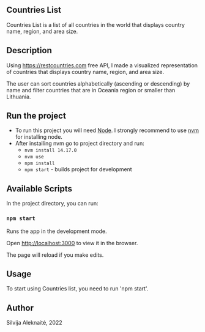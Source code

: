 ## Countries List

Countries List is a list of all countries in the world that displays country name, region, and area size.

## Description

Using https://restcountries.com free API, I made a visualized representation of countries that displays country name, region, and area size.

The user can sort countries alphabetically (ascending or descending) by name and filter countries that are in Oceania region or smaller than Lithuania.

## Run the project

- To run this project you will need [Node](https://nodejs.org/en/). I strongly recommend to use [nvm](https://github.com/nvm-sh/nvm) for installing node.
- After installing nvm go to project directory and run:
  - `nvm install 14.17.0`
  - `nvm use`
  - `npm install`
  - `npm start` - builds project for development

## Available Scripts

In the project directory, you can run:

### `npm start`

Runs the app in the development mode.

Open [http://localhost:3000](http://localhost:3000) to view it in the browser.

The page will reload if you make edits.
## Usage

To start using Countries list, you need to run 'npm start'.

## Author

Silvija Aleknaitė, 2022